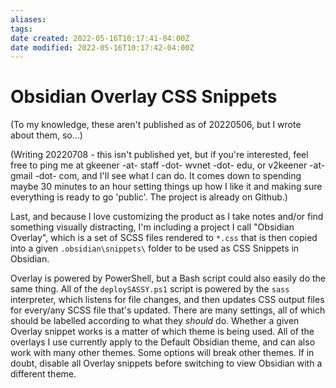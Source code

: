 ```yaml
---
aliases: 
tags: 
date created: 2022-05-16T10:17:41-04:00Z
date modified: 2022-05-16T10:17:42-04:00Z
---
```


# Obsidian Overlay CSS Snippets

(To my knowledge, these aren't published as of 20220506, but I wrote about them, so…)

(Writing 20220708 - this isn't published yet, but if you're interested, feel free to ping me at gkeener -at- staff -dot- wvnet -dot- edu, or v2keener -at- gmail -dot- com, and I'll see what I can do. It comes down to spending maybe 30 minutes to an hour setting things up how I like it and making sure everything is ready to go 'public'. The project is already on Github.)

Last, and because I love customizing the product as I take notes and/or find something visually distracting, I'm including a project I call "Obsidian Overlay", which is a set of SCSS files rendered to `*.css` that is then copied into a given `.obsidian\snippets\` folder to be used as CSS Snippets in Obsidian.

Overlay is powered by PowerShell, but a Bash script could also easily do the same thing. All of the `deploySASSY.ps1` script is powered by the `sass` interpreter, which listens for file changes, and then updates CSS output files for every/any SCSS file that's updated. There are many settings, all of which should be labelled according to what they *should* do. Whether a given Overlay snippet works is a matter of which theme is being used. All of the overlays I use currently apply to the Default Obsidian theme, and can also work with many other themes. Some options will break other themes. If in doubt, disable all Overlay snippets before switching to view Obsidian with a different theme.
